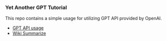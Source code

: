 ### Yet Another GPT Tutorial

This repo contains a simple usage for utilizing GPT API provided by OpenAI. 
- [GPT API usage](https://github.com/sjchoi86/yet-another-gpt-tutorial/blob/main/code/demo_gpt_01_chat.ipynb)
- [Wiki Summarize](https://github.com/sjchoi86/yet-another-gpt-tutorial/blob/main/code/demo_webcrawl_01_wiki.ipynb)
